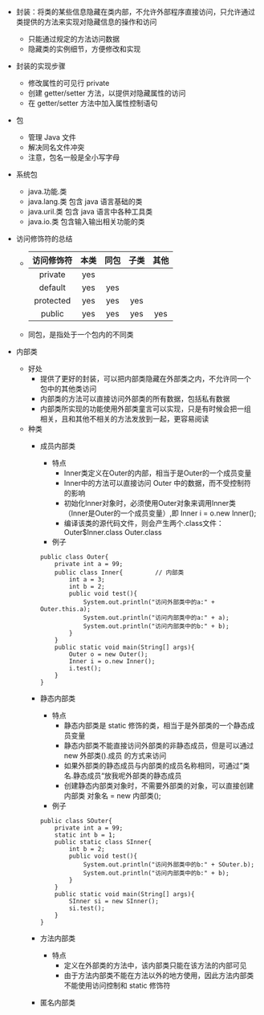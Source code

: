 
* 封装：将类的某些信息隐藏在类内部，不允许外部程序直接访问，只允许通过类提供的方法来实现对隐藏信息的操作和访问
    * 只能通过规定的方法访问数据
    * 隐藏类的实例细节，方便修改和实现

* 封装的实现步骤
    * 修改属性的可见行 private
    * 创建 getter/setter 方法，以提供对隐藏属性的访问
    * 在 getter/setter 方法中加入属性控制语句

* 包
    * 管理 Java 文件
    * 解决同名文件冲突
    * 注意，包名一般是全小写字母

* 系统包
    * java.功能.类
    * java.lang.类   包含 java 语言基础的类
    * java.uril.类   包含 java 语言中各种工具类
    * java.io.类     包含输入输出相关功能的类

* 访问修饰符的总结
    * | 访问修饰符 | 本类 | 同包 | 子类 | 其他 |
      |:---------:|:---:|:---:|:---:|:---:|
      | private   | yes |     |     |     |
      | default   | yes | yes |     |     |
      | protected | yes | yes | yes |     |
      | public    | yes | yes | yes | yes |
    * 同包，是指处于一个包内的不同类

* 内部类
    * 好处
        * 提供了更好的封装，可以把内部类隐藏在外部类之内，不允许同一个包中的其他类访问
        * 内部类的方法可以直接访问外部类的所有数据，包括私有数据
        * 内部类所实现的功能使用外部类童言可以实现，只是有时候会把一组相关，且和其他不相关的方法发放到一起，更容易阅读
    * 种类
        * 成员内部类
            * 特点
                * Inner类定义在Outer的内部，相当于是Outer的一个成员变量
                * Inner中的方法可以直接访问 Outer 中的数据，而不受控制符的影响
                * 初始化Inner对象时，必须使用Outer对象来调用Inner类（Inner是Outer的一个成员变量）,即 Inner i = o.new Inner();
                * 编译该类的源代码文件，则会产生两个.class文件：  Outer$Inner.class Outer.class
            * 例子
            ```
            public class Outer{
                private int a = 99;
                public class Inner{         // 内部类
                    int a = 3;
                    int b = 2;
                    public void test(){
                        System.out.println("访问外部类中的a:" + Outer.this.a);
                        System.out.println("访问内部类中的a:" + a);
                        System.out.println("访问内部类中的b:" + b);
                    }
                }
                public static void main(String[] args){
                    Outer o = new Outer();
                    Inner i = o.new Inner();
                    i.test();
                }
            }
            ```
        
        * 静态内部类
            * 特点 
                * 静态内部类是 static 修饰的类，相当于是外部类的一个静态成员变量
                * 静态内部类不能直接访问外部类的非静态成员，但是可以通过 new 外部类().成员 的方式来访问
                * 如果外部类的静态成员与内部类的成员名称相同，可通过”类名.静态成员“放我呢外部类的静态成员
                * 创建静态内部类对象时，不需要外部类的对象，可以直接创建 内部类 对象名 = new 内部类();
            * 例子
            ```
            public class SOuter{
                private int a = 99;
                static int b = 1;
                public static class SInner{
                    int b = 2;
                    public void test(){
                        System.out.println("访问外部类中的b:" + SOuter.b);
                        System.out.println("访问内部类中的b:" + b);
                    }
                }
                public static void main(String[] args){
                    SInner si = new SInner();
                    si.test();
                }
            }
            ```
        * 方法内部类
            * 特点
                * 定义在外部类的方法中，该内部类只能在该方法的内部可见
                * 由于方法内部类不能在方法以外的地方使用，因此方法内部类不能使用访问控制和 static 修饰符
        * 匿名内部类
